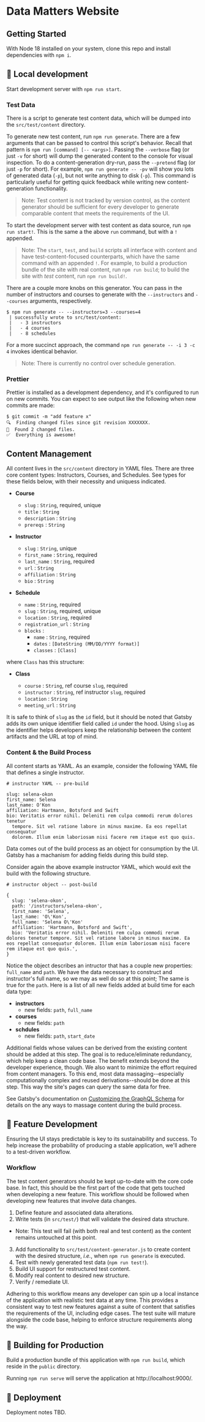 # Data Matters Website

## Getting Started

With Node 18 installed on your system, clone this repo and install dependencies with `npm i`.

## 🚧 Local development

Start development server with `npm run start`.

### Test Data

There is a script to generate test content data, which will be dumped into the `src/test/content` directory.

To generate new test content, run `npm run generate`.
There are a few arguments that can be passed to control this script's behavior.
Recall that pattern is `npm run [command] [-- <args>]`.
Passing the `--verbose` flag (or just `-v` for short) will dump the generated content to the console for visual inspection.
To do a content-generation dry-run, pass the `--pretend` flag (or just `-p` for short).
For example, `npm run generate -- -pv` will show you lots of generated data (`-p`), but not write anything to disk (`-p`).
This command is particularly useful for getting quick feedback while writing new content-generation functionality.

> Note: Test content is not tracked by version control, as the content generator should be sufficient for every developer to generate comparable content that meets the requirements of the UI.

To start the development server with test content as data source, run `npm run start!`.
This is the same a the above `run` command, but with a `!` appended.

> Note: The `start`, `test`, and `build` scripts all interface with content and have test-content-focused counterparts,
> which have the same command with an appended `!`. For example, to build a production bundle of the site with real
> content, run `npm run build`; to build the site with _test_ content, run `npm run build!`.

There are a couple more knobs on this generator. You can pass in the number of instructors and courses to generate with the `--instructors` and `--courses` arguments, respectively.

```
$ npm run generate -- --instructors=3 --courses=4
 | successfully wrote to src/test/content:
 |   - 3 instructors
 |   - 4 courses
 |   - 8 schedules
```

For a more succinct approach, the command `npm run generate -- -i 3 -c 4` invokes identical behavior.

> Note: There is currently no control over schedule generation.

### Prettier

Prettier is installed as a development dependency, and it's configured to run on new commits.
You can expect to see output like the following when new commits are made:

```
$ git commit -m "add feature x"
🔍  Finding changed files since git revision XXXXXXX.
🎯  Found 2 changed files.
✅  Everything is awesome!
```

## Content Management

All content lives in the `src/content` directory in YAML files.
There are three core content types: Instructors, Courses, and Schedules.
See types for these fields below, with their necessity and uniquess indicated.

- **Course**

  - `slug` : `String`, required, unique
  - `title` : `String`
  - `description` : `String`
  - `prereqs` : `String`

- **Instructor**

  - `slug` : `String`, unique
  - `first_name` : `String`, required
  - `last_name` : `String`, required
  - `url` : `String`
  - `affiliation` : `String`
  - `bio` : `String`

- **Schedule**
  - `name` : `String`, required
  - `slug` : `String`, required, unique
  - `location` : `String`, required
  - `registration_url` : `String`
  - `blocks` :
    - `name` : `String`, required
    - `dates` : `[DateString (MM/DD/YYYY format)]`
    - `classes` : `[Class]`

where `Class` has this structure:

- **Class**

  - `course` : `String`, ref course `slug`, required
  - `instructor` : `String`, ref instructor `slug`, required
  - `location` : `String`
  - `meeting_url` : `String`

It is safe to think of `slug` as the `id` field, but it should be noted that Gatsby adds its own unique identifier field called `id` under the hood.
Using `slug` as the identifier helps developers keep the relationship between the content artifacts and the URL at top of mind.

### Content & the Build Process

All content starts as YAML. As an example, consider the following YAML file that defines a single instructor.

```
# instructor YAML -- pre-build

slug: selena-okon
first_name: Selena
last_name: O'Kon
affiliation: Hartmann, Botsford and Swift
bio: Veritatis error nihil. Deleniti rem culpa commodi rerum dolores tenetur
  tempore. Sit vel ratione labore in minus maxime. Ea eos repellat consequatur
  dolorem. Illum enim laboriosam nisi facere rem itaque est quo quis.
```

Data comes out of the build process as an object for consumption by the UI.
Gatsby has a machanism for adding fields during this build step.

Consider again the above example instructor YAML, which would exit the build with the following structure.

```
# instructor object -- post-build

{
  slug: 'selena-okon',
  path: '/instructors/selena-okon',
  first_name: 'Selena',
  last_name: 'O\'Kon',
  full_name: 'Selena O\'Kon'
  affiliation: 'Hartmann, Botsford and Swift',
  bio: 'Veritatis error nihil. Deleniti rem culpa commodi rerum dolores tenetur tempore. Sit vel ratione labore in minus maxime. Ea eos repellat consequatur dolorem. Illum enim laboriosam nisi facere rem itaque est quo quis.',
}
```

Notice the object describes an intructor that has a couple new properties: `full_name` and `path`.
We have the data necessary to construct and instructor's full name, so we may as well do so at this point;
The same is true for the `path`. Here is a list of all new fields added at build time for each data type:

- **instructors**
  - new fields: `path`, `full_name`
- **courses**
  - new fields: `path`
- **schdules**
  - new fields: `path`, `start_date`

Additional fields whose values can be derived from the existing content should be added at this step.
The goal is to reduce/eliminate redundancy, which help keep a clean code base. The benefit extends beyond the developer experience, though.
We also want to minimize the effort required from content managers.
To this end, most data massaging--especially computationally complex and reused derivations--should be done at this step.
This way the site's pages can query the same data for free.

See Gatsby's documentation on [Customizing the GraphQL Schema](https://www.gatsbyjs.com/docs/reference/graphql-data-layer/schema-customization/) for details on the any ways to massage content during the build process.

## 🔨 Feature Development

Ensuring the UI stays predictable is key to its sustainability and success.
To help increase the probability of producing a stable application, we'll adhere to a test-driven workflow.

### Workflow

The test content generators should be kept up-to-date with the core code base.
In fact, this should be the first part of the code that gets touched when developing a new feature.
This workflow should be followed when developing new features that involve data changes.

1. Define feature and associated data alterations.
2. Write tests (in `src/test/`) that will validate the desired data structure.

- Note: This test will fail (with both real and test content) as the content remains untouched at this point.

3. Add functionality to `src/test/content-generator.js` to create content with the desired structure, _i.e._, when `npm run generate` is executed.
4. Test with newly generated test data (`npm run test!`).
5. Build UI support for restructured test content.
6. Modify real content to desired new structure.
7. Verify / remediate UI.

Adhering to this workflow means any developer can spin up a local instance of the application with realistic test data at any time.
This provides a consistent way to test new features against a suite of content that satisfies the requirements of the UI, including edge cases.
The test suite will mature alongside the code base, helping to enforce structure requirements along the way.

## 🎁 Building for Production

Build a production bundle of this application with `npm run build`, which reside in the `public` directory.

Running `npm run serve` will serve the application at http://localhost:9000/.

## 🚀 Deployment

Deployment notes TBD.
